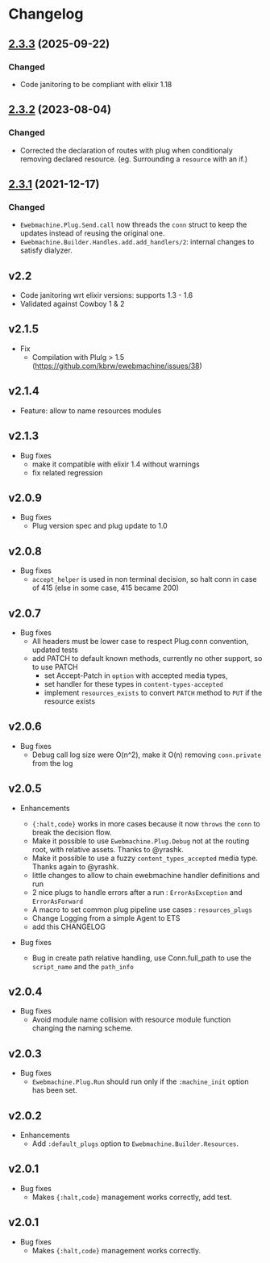 # Changelog

## [2.3.3] (2025-09-22)

### Changed

* Code janitoring to be compliant with elixir 1.18

## [2.3.2] (2023-08-04)

### Changed

* Corrected the declaration of routes with plug when conditionaly removing declared resource.
  (eg. Surrounding a `resource` with an if.)

## [2.3.1] (2021-12-17)

### Changed

* `Ewebmachine.Plug.Send.call` now threads the `conn` struct to keep the updates instead of reusing the original one.
* `Ewebmachine.Builder.Handles.add.add_handlers/2`: internal changes to satisfy dialyzer.

## v2.2

* Code janitoring wrt elixir versions: supports 1.3 - 1.6
* Validated against Cowboy 1 & 2

## v2.1.5

* Fix
  * Compilation with Plulg > 1.5 (https://github.com/kbrw/ewebmachine/issues/38)

## v2.1.4

* Feature: allow to name resources modules

## v2.1.3

* Bug fixes
  * make it compatible with elixir 1.4 without warnings
  * fix related regression

## v2.0.9

* Bug fixes
  * Plug version spec and plug update to 1.0

## v2.0.8

* Bug fixes
  * `accept_helper` is used in non terminal decision, so halt conn in case of 415 (else in some case, 415 became 200)

## v2.0.7

* Bug fixes
  * All headers must be lower case to respect Plug.conn convention, updated tests
  * add PATCH to default known methods, currently no other support, so to use PATCH
    - set Accept-Patch in `option` with accepted media types, 
    - set handler for these types in `content-types-accepted`
    - implement `resources_exists` to convert `PATCH` method to `PUT` if the resource exists

## v2.0.6

* Bug fixes
  * Debug call log size were O(n^2), make it O(n) removing `conn.private` from
    the log

## v2.0.5

* Enhancements
  * `{:halt,code}` works in more cases because it now `throws` the `conn` to
    break the decision flow.
  * Make it possible to use `Ewebmachine.Plug.Debug` not at the routing root,
    with relative assets. Thanks to @yrashk.
  * Make it possible to use a fuzzy `content_types_accepted` media type. 
    Thanks again to @yrashk.
  * little changes to allow to chain ewebmachine handler definitions and run
  * 2 nice plugs to handle errors after a run : `ErrorAsException` and `ErrorAsForward`
  * A macro to set common plug pipeline use cases : `resources_plugs`
  * Change Logging from a simple Agent to ETS
  * add this CHANGELOG

* Bug fixes
  * Bug in create path relative handling, use Conn.full_path to use the
    `script_name` and the `path_info`

## v2.0.4

* Bug fixes
  * Avoid module name collision with resource module function changing the
    naming scheme.

## v2.0.3

* Bug fixes
  * `Ewebmachine.Plug.Run` should run only if the `:machine_init` option has
    been set.

## v2.0.2

* Enhancements
  * Add `:default_plugs` option to `Ewebmachine.Builder.Resources`.

## v2.0.1

* Bug fixes
  * Makes `{:halt,code}` management works correctly, add test.

## v2.0.1

* Bug fixes
  * Makes `{:halt,code}` management works correctly.


[2.3.1]: https://github.com/kbrw/ewebmachine/compare/v2.3.0...v2.3.1
[2.3.2]: https://github.com/kbrw/ewebmachine/compare/v2.3.1...v2.3.2
[2.3.3]: https://github.com/kbrw/ewebmachine/compare/v2.3.2...v2.3.3
